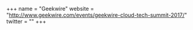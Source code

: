 +++
name = "Geekwire"
website = "http://www.geekwire.com/events/geekwire-cloud-tech-summit-2017/"
twitter = ""
+++